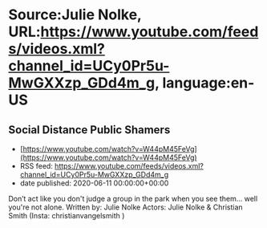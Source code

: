 # Source:Julie Nolke, URL:https://www.youtube.com/feeds/videos.xml?channel_id=UCy0Pr5u-MwGXXzp_GDd4m_g, language:en-US

## Social Distance Public Shamers
 - [https://www.youtube.com/watch?v=W44pM45FeVg](https://www.youtube.com/watch?v=W44pM45FeVg)
 - RSS feed: https://www.youtube.com/feeds/videos.xml?channel_id=UCy0Pr5u-MwGXXzp_GDd4m_g
 - date published: 2020-06-11 00:00:00+00:00

Don’t act like you don't judge a group in the park when you see them... well you're not alone.
Written by: Julie Nolke
Actors: Julie Nolke & Christian Smith (Insta: christianvangelsmith )

